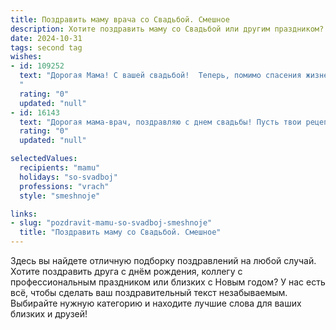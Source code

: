 ```yaml
---
title: Поздравить маму врача со Свадьбой. Смешное
description: Хотите поздравить маму со Свадьбой или другим праздником? Наш ИИ создаст незабываемое поздравление, а вы обязательно выделитесь среди других.  
date: 2024-10-31
tags: second tag
wishes:
- id: 109252
  text: "Дорогая Мама! С вашей свадьбой!  Теперь, помимо спасения жизней, вам предстоит спасать брак от бытовых травм и прочих семейных недугов.  Желаю вам крепкого здоровья (и не только вам!), неиссякаемого терпения (особенно к своему мужу) и чтобы семейный очаг горел ярче, чем ваш операционный скальпель!  Счастья вам, долгих лет совместной жизни и чтобы все ваши \"рецепты\" семейного благополучия всегда работали безотказно!
  "
  rating: "0"
  updated: "null"
- id: 16143
  text: "Дорогая мама-врач, поздравляю с днем свадьбы! Пусть твои рецепты будут не только для пациентов, но и для счастья в семье. Пусть твои руки лечат не только тело, но и душу. И пусть твоя свадьба будет настолько успешной, что даже пациенты будут заглядываться! С днем свадьбы, мама!"
  rating: "0"
  updated: "null"

selectedValues:
  recipients: "mamu"
  holidays: "so-svadboj"
  professions: "vrach"
  style: "smeshnoje"

links:
- slug: "pozdravit-mamu-so-svadboj-smeshnoje"
  title: "Поздравить маму со Свадьбой. Смешное"
---
```


Здесь вы найдете отличную подборку поздравлений на любой случай.
Хотите поздравить друга с днём рождения, коллегу с профессиональным праздником или близких с Новым годом? У нас есть всё, чтобы сделать ваш поздравительный текст незабываемым. Выбирайте нужную категорию и находите лучшие слова для ваших близких и друзей!
